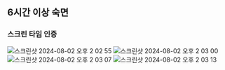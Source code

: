 ## 6시간 이상 숙면

### 스크린 타임 인증

![스크린샷 2024-08-02 오후 2 02 55](https://github.com/user-attachments/assets/758b1039-b35b-426a-b252-568c968ed8f1)
![스크린샷 2024-08-02 오후 2 03 00](https://github.com/user-attachments/assets/480970bf-5d3e-4ce3-9a3f-a620c2753099)
![스크린샷 2024-08-02 오후 2 03 07](https://github.com/user-attachments/assets/6d8b787f-ffe0-4298-bab0-d0d82ec6d4de)
![스크린샷 2024-08-02 오후 2 03 13](https://github.com/user-attachments/assets/95f71942-4d7f-4980-ac49-ed2876b979c4)
